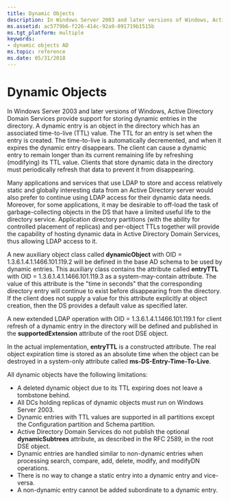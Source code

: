 ```yaml
---
title: Dynamic Objects
description: In Windows Server 2003 and later versions of Windows, Active Directory Domain Services provide support for storing dynamic entries in the directory.
ms.assetid: ac5779b6-f226-414c-92a9-091719b1515b
ms.tgt_platform: multiple
keywords:
- dynamic objects AD
ms.topic: reference
ms.date: 05/31/2018
---
```


# Dynamic Objects

In Windows Server 2003 and later versions of Windows, Active Directory Domain Services provide support for storing dynamic entries in the directory. A dynamic entry is an object in the directory which has an associated time-to-live (TTL) value. The TTL for an entry is set when the entry is created. The time-to-live is automatically decremented, and when it expires the dynamic entry disappears. The client can cause a dynamic entry to remain longer than its current remaining life by refreshing (modifying) its TTL value. Clients that store dynamic data in the directory must periodically refresh that data to prevent it from disappearing.

Many applications and services that use LDAP to store and access relatively static and globally interesting data from an Active Directory server would also prefer to continue using LDAP access for their dynamic data needs. Moreover, for some applications, it may be desirable to off-load the task of garbage-collecting objects in the DS that have a limited useful life to the directory service. Application directory partitions (with the ability for controlled placement of replicas) and per-object TTLs together will provide the capability of hosting dynamic data in Active Directory Domain Services, thus allowing LDAP access to it.

A new auxiliary object class called **dynamicObject** with OID = 1.3.6.1.4.1.1466.101.119.2 will be defined in the base AD schema to be used by dynamic entries. This auxiliary class contains the attribute called **entryTTL** with OID = 1.3.6.1.4.1.1466.101.119.3 as a system-may-contain attribute. The value of this attribute is the "time in seconds" that the corresponding directory entry will continue to exist before disappearing from the directory. If the client does not supply a value for this attribute explicitly at object creation, then the DS provides a default value as specified later.

A new extended LDAP operation with OID = 1.3.6.1.4.1.1466.101.119.1 for client refresh of a dynamic entry in the directory will be defined and published in the **supportedExtension** attribute of the root DSE object.

In the actual implementation, **entryTTL** is a constructed attribute. The real object expiration time is stored as an absolute time when the object can be destroyed in a system-only attribute called **ms-DS-Entry-Time-To-Live**.

All dynamic objects have the following limitations:

-   A deleted dynamic object due to its TTL expiring does not leave a tombstone behind.
-   All DCs holding replicas of dynamic objects must run on Windows Server 2003.
-   Dynamic entries with TTL values are supported in all partitions except the Configuration partition and Schema partition.
-   Active Directory Domain Services do not publish the optional **dynamicSubtrees** attribute, as described in the RFC 2589, in the root DSE object.
-   Dynamic entries are handled similar to non-dynamic entries when processing search, compare, add, delete, modify, and modifyDN operations.
-   There is no way to change a static entry into a dynamic entry and vice-versa.
-   A non-dynamic entry cannot be added subordinate to a dynamic entry.

 

 




